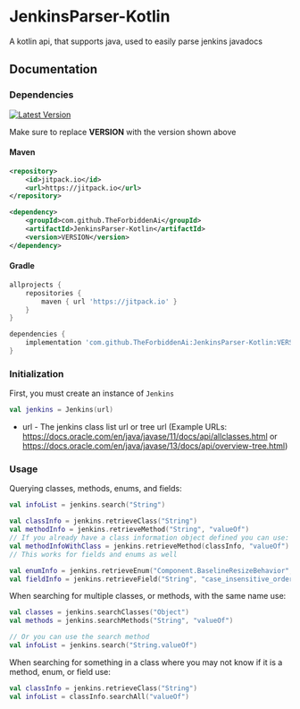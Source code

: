 # JenkinsParser-Kotlin
A kotlin api, that supports java, used to easily parse jenkins javadocs
## Documentation

### Dependencies

<a href="https://github.com/TheForbiddenAi/JenkinsParser-Kotlin">
    <img src="https://img.shields.io/github/v/release/TheForbiddenAi/JenkinsParser-Kotlin?label=Latest%20Version" alt="Latest Version">
</a>

<br>

Make sure to replace **VERSION** with the version shown above

#### Maven

```xml
<repository>
    <id>jitpack.io</id>
    <url>https://jitpack.io</url>
</repository>
```
```xml
<dependency>
    <groupId>com.github.TheForbiddenAi</groupId>
    <artifactId>JenkinsParser-Kotlin</artifactId>
    <version>VERSION</version>
</dependency>
```

#### Gradle
```gradle
allprojects {
    repositories {
        maven { url 'https://jitpack.io' }
    }
}
```
```gradle
dependencies {
    implementation 'com.github.TheForbiddenAi:JenkinsParser-Kotlin:VERSION'
}
```

### Initialization
First, you must create an instance of `Jenkins`
```kotlin
val jenkins = Jenkins(url)
```

* url - The jenkins class list url or tree url 
(Example URLs: https://docs.oracle.com/en/java/javase/11/docs/api/allclasses.html or https://docs.oracle.com/en/java/javase/13/docs/api/overview-tree.html)

### Usage

Querying classes, methods, enums, and fields:
```kotlin
val infoList = jenkins.search("String")

val classInfo = jenkins.retrieveClass("String")
val methodInfo = jenkins.retrieveMethod("String", "valueOf")
// If you already have a class information object defined you can use:
val methodInfoWithClass = jenkins.retrieveMethod(classInfo, "valueOf")
// This works for fields and enums as well

val enumInfo = jenkins.retrieveEnum("Component.BaselineResizeBehavior", "center_offset")
val fieldInfo = jenkins.retrieveField("String", "case_insensitive_order")
```

When searching for multiple classes, or methods, with the same name use:
```kotlin
val classes = jenkins.searchClasses("Object")
val methods = jenkins.searchMethods("String", "valueOf")

// Or you can use the search method
val infoList = jenkins.search("String.valueOf")
```

When searching for something in a class where you may not know if it is a method, enum, or field use:
```kotlin
val classInfo = jenkins.retrieveClass("String")
val infoList = classInfo.searchAll("valueOf")
```
